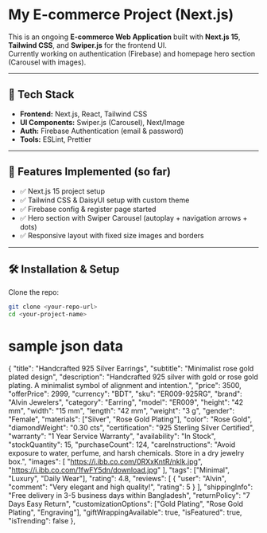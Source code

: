 # My E-commerce Project (Next.js)

This is an ongoing **E-commerce Web Application** built with **Next.js 15**, **Tailwind CSS**, and **Swiper.js** for the frontend UI.  
Currently working on authentication (Firebase) and homepage hero section (Carousel with images).

---

## 🚀 Tech Stack

- **Frontend:** Next.js, React, Tailwind CSS
- **UI Components:** Swiper.js (Carousel), Next/Image
- **Auth:** Firebase Authentication (email & password)
- **Tools:** ESLint, Prettier

---

## 📌 Features Implemented (so far)

- ✅ Next.js 15 project setup
- ✅ Tailwind CSS & DaisyUI setup with custom theme
- ✅ Firebase config & register page started
- ✅ Hero section with Swiper Carousel (autoplay + navigation arrows + dots)
- ✅ Responsive layout with fixed size images and borders

---

## 🛠️ Installation & Setup

Clone the repo:

```bash
git clone <your-repo-url>
cd <your-project-name>
```
# sample json data
{
    "title": "Handcrafted 925 Silver Earrings",
    "subtitle": "Minimalist rose gold plated design",
    "description": "Handcrafted 925 silver with gold or rose gold plating. A minimalist symbol of alignment and intention.",
    "price": 3500,
    "offerPrice": 2999,
    "currency": "BDT",
    "sku": "ER009-925RG",
    "brand": "Alvin Jewelers",
    "category": "Earring",
    "model": "ER009",
    "height": "42 mm",
    "width": "15 mm",
    "length": "42 mm",
    "weight": "3 g",
    "gender": "Female",
    "materials": ["Silver", "Rose Gold Plating"],
    "color": "Rose Gold",
    "diamondWeight": "0.30 cts",
    "certification": "925 Sterling Silver Certified",
    "warranty": "1 Year Service Warranty",
    "availability": "In Stock",
    "stockQuantity": 15,
    "purchaseCount": 124,
    "careInstructions": "Avoid exposure to water, perfume, and harsh chemicals. Store in a dry jewelry box.",
    "images": [
      "https://i.ibb.co.com/0RXxKntR/nklk.jpg",
      "https://i.ibb.co.com/1fwFY5dn/download.jpg"
    ],
    "tags": ["Minimal", "Luxury", "Daily Wear"],
    "rating": 4.8,
    "reviews": [
      { "user": "Alvin", "comment": "Very elegant and high quality!", "rating": 5 }
    ],
    "shippingInfo": "Free delivery in 3-5 business days within Bangladesh",
    "returnPolicy": "7 Days Easy Return",
    "customizationOptions": ["Gold Plating", "Rose Gold Plating", "Engraving"],
    "giftWrappingAvailable": true,
    "isFeatured": true,
    "isTrending": false
  },